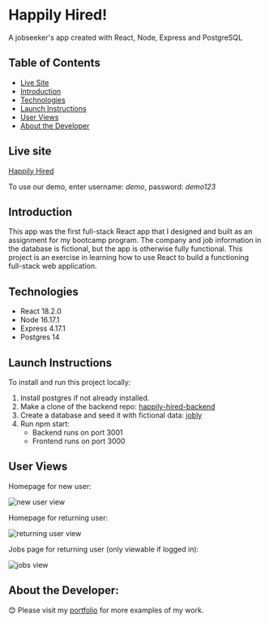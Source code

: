 # Happily Hired!

A jobseeker's app created with React, Node, Express and PostgreSQL

## Table of Contents

* [Live Site](#live-site)
* [Introduction](#introduction)
* [Technologies](#technologies)
* [Launch Instructions](#launch-instructions)
* [User Views](#user-views)
* [About the Developer](#about-the-developer)

## Live site

[Happily Hired](https://happily-hired.surge.sh/) 

To use our demo, enter username: *demo*, password: *demo123*

## Introduction

This app was the first full-stack React app that I designed and built as an assignment for my bootcamp program. The company and job information in the database is fictional, but the app is otherwise fully functional. This project is an exercise in learning how to use React to build a functioning full-stack web application.

## Technologies

- React 18.2.0
- Node 16.17.1
- Express 4.17.1
- Postgres 14

## Launch Instructions

To install and run this project locally:
1. Install postgres if not already installed.
2. Make a clone of the backend repo: [happily-hired-backend](https://github.com/tmflower/happily-hired-backend.git)
3. Create a database and seed it with fictional data: [jobly](https://github.com/tmflower/happily-hired-backend/blob/main/jobly.sql)
4. Run npm start:
    - Backend runs on port 3001
    - Frontend runs on port 3000

## User Views

Homepage for new user:

![new user view](https://user-images.githubusercontent.com/94068349/197876080-1250d65a-0a67-4944-b677-5bf1927d4500.png)


Homepage for returning user:

![returning user view](https://user-images.githubusercontent.com/94068349/197876105-8ab3b163-4d95-49a5-9202-92a008293007.png)


Jobs page for returning user (only viewable if logged in):

![jobs view](https://user-images.githubusercontent.com/94068349/197877837-4906ebfa-044b-423f-8d72-3f01ffd2afe1.png)


## About the Developer:

😊 Please visit my [portfolio](https://tmflower.github.io/portfolio/#) for more examples of my work. 
